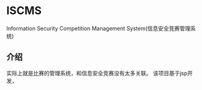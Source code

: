 # ISCMS
Information Security Competition Management System(信息安全竞赛管理系统)
## 介绍
实际上就是比赛的管理系统，和信息安全竞赛没有太多关联。
该项目基于jsp开发，
